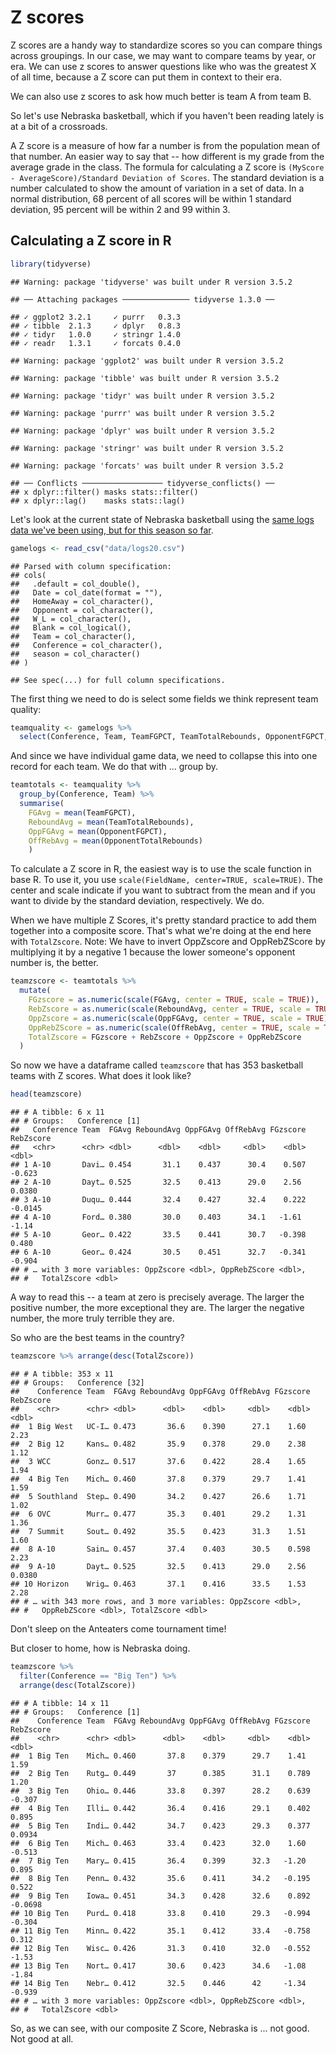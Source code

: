 # Z scores

Z scores are a handy way to standardize scores so you can compare things across groupings. In our case, we may want to compare teams by year, or era. We can use z scores to answer questions like who was the greatest X of all time, because a Z score can put them in context to their era. 

We can also use z scores to ask how much better is team A from team B. 

So let's use Nebraska basketball, which if you haven't been reading lately is at a bit of a crossroads. 

A Z score is a measure of how far a number is from the population mean of that number. An easier way to say that -- how different is my grade from the average grade in the class. The formula for calculating a Z score is `(MyScore - AverageScore)/Standard Deviation of Scores`. The standard deviation is a number calculated to show the amount of variation in a set of data. In a normal distribution, 68 percent of all scores will be within 1 standard deviation, 95 percent will be within 2 and 99 within 3. 

## Calculating a Z score in R


```r
library(tidyverse)
```

```
## Warning: package 'tidyverse' was built under R version 3.5.2
```

```
## ── Attaching packages ─────────────── tidyverse 1.3.0 ──
```

```
## ✓ ggplot2 3.2.1     ✓ purrr   0.3.3
## ✓ tibble  2.1.3     ✓ dplyr   0.8.3
## ✓ tidyr   1.0.0     ✓ stringr 1.4.0
## ✓ readr   1.3.1     ✓ forcats 0.4.0
```

```
## Warning: package 'ggplot2' was built under R version 3.5.2
```

```
## Warning: package 'tibble' was built under R version 3.5.2
```

```
## Warning: package 'tidyr' was built under R version 3.5.2
```

```
## Warning: package 'purrr' was built under R version 3.5.2
```

```
## Warning: package 'dplyr' was built under R version 3.5.2
```

```
## Warning: package 'stringr' was built under R version 3.5.2
```

```
## Warning: package 'forcats' was built under R version 3.5.2
```

```
## ── Conflicts ────────────────── tidyverse_conflicts() ──
## x dplyr::filter() masks stats::filter()
## x dplyr::lag()    masks stats::lag()
```

Let's look at the current state of Nebraska basketball using the [same logs data we've been using, but for this season so far](https://unl.box.com/s/wnlh0u9low1yh56enion8zjmu8r7dc8p). 


```r
gamelogs <- read_csv("data/logs20.csv")
```

```
## Parsed with column specification:
## cols(
##   .default = col_double(),
##   Date = col_date(format = ""),
##   HomeAway = col_character(),
##   Opponent = col_character(),
##   W_L = col_character(),
##   Blank = col_logical(),
##   Team = col_character(),
##   Conference = col_character(),
##   season = col_character()
## )
```

```
## See spec(...) for full column specifications.
```

The first thing we need to do is select some fields we think represent team quality:


```r
teamquality <- gamelogs %>% 
  select(Conference, Team, TeamFGPCT, TeamTotalRebounds, OpponentFGPCT, OpponentTotalRebounds)
```

And since we have individual game data, we need to collapse this into one record for each team. We do that with ... group by.


```r
teamtotals <- teamquality %>% 
  group_by(Conference, Team) %>% 
  summarise(
    FGAvg = mean(TeamFGPCT), 
    ReboundAvg = mean(TeamTotalRebounds), 
    OppFGAvg = mean(OpponentFGPCT),
    OffRebAvg = mean(OpponentTotalRebounds)
    )
```

To calculate a Z score in R, the easiest way is to use the scale function in base R. To use it, you use `scale(FieldName, center=TRUE, scale=TRUE)`. The center and scale indicate if you want to subtract from the mean and if you want to divide by the standard deviation, respectively. We do.

When we have multiple Z Scores, it's pretty standard practice to add them together into a composite score. That's what we're doing at the end here with `TotalZscore`. Note: We have to invert OppZscore and OppRebZScore by multiplying it by a negative 1 because the lower someone's opponent number is, the better. 


```r
teamzscore <- teamtotals %>% 
  mutate(
    FGzscore = as.numeric(scale(FGAvg, center = TRUE, scale = TRUE)),
    RebZscore = as.numeric(scale(ReboundAvg, center = TRUE, scale = TRUE)),
    OppZscore = as.numeric(scale(OppFGAvg, center = TRUE, scale = TRUE)) * -1,
    OppRebZScore = as.numeric(scale(OffRebAvg, center = TRUE, scale = TRUE)) * -1,
    TotalZscore = FGzscore + RebZscore + OppZscore + OppRebZScore
  )  
```

So now we have a dataframe called `teamzscore` that has 353 basketball teams with Z scores. What does it look like? 


```r
head(teamzscore)
```

```
## # A tibble: 6 x 11
## # Groups:   Conference [1]
##   Conference Team  FGAvg ReboundAvg OppFGAvg OffRebAvg FGzscore RebZscore
##   <chr>      <chr> <dbl>      <dbl>    <dbl>     <dbl>    <dbl>     <dbl>
## 1 A-10       Davi… 0.454       31.1    0.437      30.4    0.507   -0.623 
## 2 A-10       Dayt… 0.525       32.5    0.413      29.0    2.56     0.0380
## 3 A-10       Duqu… 0.444       32.4    0.427      32.4    0.222   -0.0145
## 4 A-10       Ford… 0.380       30.0    0.403      34.1   -1.61    -1.14  
## 5 A-10       Geor… 0.422       33.5    0.441      30.7   -0.398    0.480 
## 6 A-10       Geor… 0.424       30.5    0.451      32.7   -0.341   -0.904 
## # … with 3 more variables: OppZscore <dbl>, OppRebZScore <dbl>,
## #   TotalZscore <dbl>
```

A way to read this -- a team at zero is precisely average. The larger the positive number, the more exceptional they are. The larger the negative number, the more truly terrible they are. 

So who are the best teams in the country? 


```r
teamzscore %>% arrange(desc(TotalZscore))
```

```
## # A tibble: 353 x 11
## # Groups:   Conference [32]
##    Conference Team  FGAvg ReboundAvg OppFGAvg OffRebAvg FGzscore RebZscore
##    <chr>      <chr> <dbl>      <dbl>    <dbl>     <dbl>    <dbl>     <dbl>
##  1 Big West   UC-I… 0.473       36.6    0.390      27.1    1.60     2.23  
##  2 Big 12     Kans… 0.482       35.9    0.378      29.0    2.38     1.12  
##  3 WCC        Gonz… 0.517       37.6    0.422      28.4    1.65     1.94  
##  4 Big Ten    Mich… 0.460       37.8    0.379      29.7    1.41     1.59  
##  5 Southland  Step… 0.490       34.2    0.427      26.6    1.71     1.02  
##  6 OVC        Murr… 0.477       35.3    0.401      29.2    1.31     1.36  
##  7 Summit     Sout… 0.492       35.5    0.423      31.3    1.51     1.60  
##  8 A-10       Sain… 0.457       37.4    0.403      30.5    0.598    2.23  
##  9 A-10       Dayt… 0.525       32.5    0.413      29.0    2.56     0.0380
## 10 Horizon    Wrig… 0.463       37.1    0.416      33.5    1.53     2.28  
## # … with 343 more rows, and 3 more variables: OppZscore <dbl>,
## #   OppRebZScore <dbl>, TotalZscore <dbl>
```

Don't sleep on the Anteaters come tournament time!

But closer to home, how is Nebraska doing.


```r
teamzscore %>% 
  filter(Conference == "Big Ten") %>% 
  arrange(desc(TotalZscore))
```

```
## # A tibble: 14 x 11
## # Groups:   Conference [1]
##    Conference Team  FGAvg ReboundAvg OppFGAvg OffRebAvg FGzscore RebZscore
##    <chr>      <chr> <dbl>      <dbl>    <dbl>     <dbl>    <dbl>     <dbl>
##  1 Big Ten    Mich… 0.460       37.8    0.379      29.7    1.41     1.59  
##  2 Big Ten    Rutg… 0.449       37      0.385      31.1    0.789    1.20  
##  3 Big Ten    Ohio… 0.446       33.8    0.397      28.2    0.639   -0.307 
##  4 Big Ten    Illi… 0.442       36.4    0.416      29.1    0.402    0.895 
##  5 Big Ten    Indi… 0.442       34.7    0.423      29.3    0.377    0.0934
##  6 Big Ten    Mich… 0.463       33.4    0.423      32.0    1.60    -0.513 
##  7 Big Ten    Mary… 0.415       36.4    0.399      32.3   -1.20     0.895 
##  8 Big Ten    Penn… 0.432       35.6    0.411      34.2   -0.195    0.522 
##  9 Big Ten    Iowa… 0.451       34.3    0.428      32.6    0.892   -0.0698
## 10 Big Ten    Purd… 0.418       33.8    0.410      29.3   -0.994   -0.304 
## 11 Big Ten    Minn… 0.422       35.1    0.412      33.4   -0.758    0.312 
## 12 Big Ten    Wisc… 0.426       31.3    0.410      32.0   -0.552   -1.53  
## 13 Big Ten    Nort… 0.417       30.6    0.423      34.6   -1.08    -1.84  
## 14 Big Ten    Nebr… 0.412       32.5    0.446      42     -1.34    -0.939 
## # … with 3 more variables: OppZscore <dbl>, OppRebZScore <dbl>,
## #   TotalZscore <dbl>
```

So, as we can see, with our composite Z Score, Nebraska is ... not good. Not good at all. 

